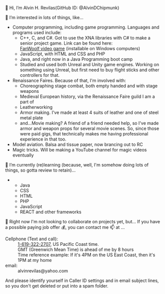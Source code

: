 👋 Hi, I’m Alvin H. Revilas(GitHub ID:  @AlvinDChipmunk)

👀 I’m interested in lots of things, like...
<ul>
  <li>Computer programming, including game programming.  Languages and programs used include:<br />
    <ul>
      <li>C++, C, and C#.  Got to use the XNA libraries with C# to make a senior project game.  Link can be found here:<br />
        <a href="https://github.com/AlvinDChipmunk/FanWoolf">FanWoolf video game</a> (installable on Windows computers)</li>
      <li>JavaScript, with HTML and CSS and PHP</li>
      <li>Java, and right now in a Java Programming boot camp</li>
      <li>Studied and used both Unreal and Unity game engines.  Working on something using Unreal, but first need to buy flight sticks and other controllers for that.</li>
    </ul>
  </li>
  <li>Renaissance Faires.  Because of that, I'm involved with:<br />
    <ul>
      <li>Choreographing stage combat, both empty handed and with stage weapons</li>
      <li>Medieval European history, via the Renaissance Faire guild I am a part of</li>
      <li>Leatherworking</li>
      <li>Armor making.  I've made at least 4 suits of leather and one of steel metal plate</li>
      <li>and...Movie making? A friend of a friend needed help, so I've made armor and weapon props for several movie scenes.  
        So, since those were paid gigs, that technically makes me having professional experience in that too.</li>
    </ul>
  </li>
  <li>Model aviation.  Balsa and tissue paper, now brancing out to RC</li>
  <li>Magic tricks.  Will be making a YouTube channel for magic videos eventually</li>
</ul>

🌱 I’m currently (re)learning (because, well, I'm somehow doing lots of things, so gotta review to retain)...
<ul>
  <li>
    <ul>
      <li>Java</li>
      <li>CSS</li>
      <li>HTML</li>
      <li>PHP</li>
      <li>JavaScript</li>
      <li>REACT and other frameworks</li>
    </ul>
  </li>
</ul>

💞️ Right now I'm not looking to collaborate on projects yet, but...
If you have a possible paying job offer 💰, you can contact me 📫 at ...
<dl>
  <dt>Cellphone (Text and call):</dt>
    <dd><a href="tel:16193222707">1-619-322-2707</a>, US Pacific Coast time.<br />
  GMT (Greenwich Mean Time) is ahead of me by 8 hours<br />
  Time reference example:  If it's 4PM on the US East Coast, then it's 1PM at my home</dd>
  <dt>email:</dt>
    <dd>alvinrevilas@yahoo.com</dd>
</dl>
And please identify yourself in Caller ID settings and in email subject lines, so you don't get deleted or put into a spam folder.

<!---
AlvinDChipmunk/AlvinDChipmunk is a ✨ special ✨ repository because its `README.md` (this file) appears on your GitHub profile.
You can click the Preview link to take a look at your changes.
--->
